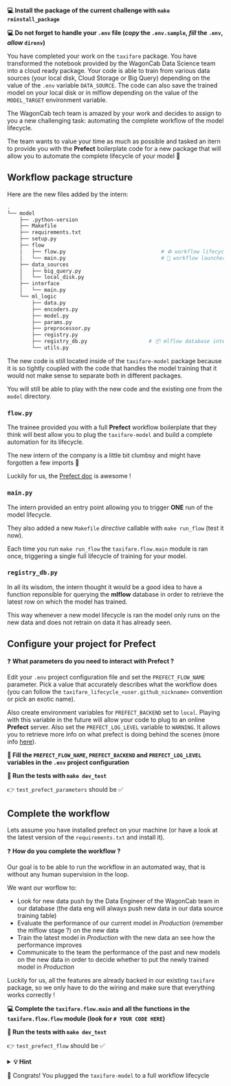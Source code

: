 
[//]: # ( challenge tech stack: )

**💻 Install the package of the current challenge with `make reinstall_package`**

**💻 Do not forget to handle your `.env` file (_copy_ the `.env.sample`, _fill_ the `.env`, _allow_ `direnv`)**

[//]: # ( challenge instructions )

You have completed your work on the `taxifare` package. You have transformed the notebook provided by the WagonCab Data Science team into a cloud ready package. Your code is able to train from various data sources (your local disk, Cloud Storage or Big Query) depending on the value of the `.env` variable `DATA_SOURCE`. The code can also save the trained model on your local disk or in mlflow depending on the value of the `MODEL_TARGET` environment variable.

The WagonCab tech team is amazed by your work and decides to assign to you a new challenging task: automating the complete workflow of the model lifecycle.

The team wants to value your time as much as possible and tasked an itern to provide you with the **Prefect** boilerplate code for a new package that will allow you to automate the complete lifecycle of your model 🤩

## Workflow package structure

Here are the new files added by the intern:

``` bash
.
└── model
    ├── .python-version
    ├── Makefile
    ├── requirements.txt
    ├── setup.py
    ├── flow
    │   ├── flow.py                               # ♻️ workflow lifecycle code
    │   └── main.py                               # 🚀 workflow launcher
    ├── data_sources
    │   ├── big_query.py
    │   └── local_disk.py
    ├── interface
    │   └── main.py
    └── ml_logic
        ├── data.py
        ├── encoders.py
        ├── model.py
        ├── params.py
        ├── preprocessor.py
        ├── registry.py
        ├── registry_db.py                    # 📦 mlflow database interface
        └── utils.py
```

The new code is still located inside of the `taxifare-model` package because it is so tightly coupled with the code that handles the model training that it would not make sense to separate both in different packages.

You will still be able to play with the new code and the existing one from the `model` directory.

### `flow.py`

The trainee provided you with a full **Prefect** workflow boilerplate that they think will best allow you to plug the `taxifare-model` and build a complete automation for its lifecycle.

The new intern of the company is a little bit clumbsy and might have forgotten a few imports 😬

Luckily for us, the [Prefect doc](https://docs.prefect.io/orchestration/) is awesome !

### `main.py`

The intern provided an entry point allowing you to trigger **ONE** run of the model lifecycle.

They also added a new `Makefile` _directive_ callable with `make run_flow` (test it now).

Each time you run `make run_flow` the `taxifare.flow.main` module is ran once, triggering a single full lifecycle of training for your model.

### `registry_db.py`

In all its wisdom, the intern thought it would be a good idea to have a function reponsible for querying the **mlflow** database in order to retrieve the latest row on which the model has trained.

This way whenever a new model lifecycle is ran the model only runs on the new data and does not retrain on data it has already seen.

## Configure your project for Prefect

❓ **What parameters do you need to interact with Prefect ?**

Edit your `.env` project configuration file and set the `PREFECT_FLOW_NAME` parameter. Pick a value that accurately describes what the workflow does (you can follow the `taxifare_lifecycle_<user.github_nickname>` convention or pick an exotic name).

Also create environment variables for `PREFECT_BACKEND` set to `local`. Playing with this variable in the future will allow your code to plug to an online **Prefect** server. Also set the `PREFECT_LOG_LEVEL` variable to `WARNING`. It allows you to retrieve more info on what prefect is doing behind the scenes (more info [here](https://docs.prefect.io/core/concepts/logging.html)).

**📝 Fill the `PREFECT_FLOW_NAME`, `PREFECT_BACKEND` and `PREFECT_LOG_LEVEL` variables in the `.env` project configuration**

**🧪 Run the tests with `make dev_test`**

👉 `test_prefect_parameters` should be ✅

## Complete the workflow

Lets assume you have installed prefect on your machine (or have a look at the latest version of the `requirements.txt` and install it).

❓ **How do you complete the workflow ?**

Our goal is to be able to run the workflow in an automated way, that is without any human supervision in the loop.

We want our worflow to:
- Look for new data push by the Data Engineer of the WagonCab team in our database (the data eng will always push new data in our data source training table)
- Evaluate the performance of our current model in _Production_ (remember the mlflow stage ?) on the new data
- Train the latest model in _Production_ with the new data an see how the performance improves
- Communicate to the team the performance of the past and new models on the new data in order to decide whether to put the newly trained model in _Production_

Luckily for us, all the features are already backed in our existing `taxifare` package, so we only have to do the wiring and make sure that everything works correctly !

**💻 Complete the `taxifare.flow.main` and all the functions in the `taxifare.flow.flow` module (look for `# YOUR CODE HERE`)**

**🧪 Run the tests with `make dev_test`**

👉 `test_prefect_flow` should be ✅

<details>
  <summary markdown='span'><strong> 💡 Hint </strong></summary>


  You do not need to write all the code right away before you test it: just put fake values in the return of the functions that you have not finished yet and observe what happens when you `make run_flow`.
</details>

🏁 Congrats! You plugged the `taxifare-model` to a full workflow lifecycle
